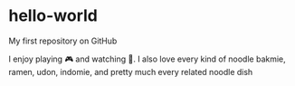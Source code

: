 # hello-world

My first repository on GitHub

I enjoy playing :video_game: and watching :movie_camera:. I also love every kind of noodle bakmie, ramen, udon, indomie, and pretty much every related noodle dish
